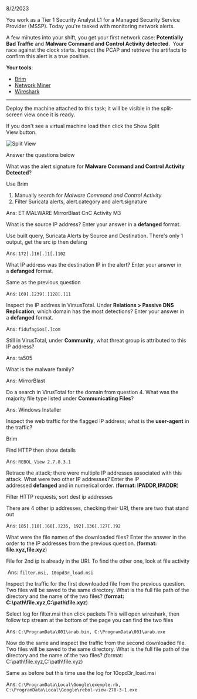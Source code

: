 8/2/2023

You work as a Tier 1 Security Analyst L1 for a Managed Security Service Provider (MSSP). Today you're tasked with monitoring network alerts.

A few minutes into your shift, you get your first network case: **Potentially Bad Traffic** and **Malware Command and Control Activity detected**.  Your race against the clock starts. Inspect the PCAP and retrieve the artifacts to confirm this alert is a true positive. 

**Your tools**:

- [Brim](https://tryhackme.com/room/brim)
- [Network Miner](https://tryhackme.com/room/networkminer)
- [Wireshark](https://tryhackme.com/room/wireshark)

---

Deploy the machine attached to this task; it will be visible in the split-screen view once it is ready.

If you don't see a virtual machine load then click the Show Split View button.

![Split View](https://assets.tryhackme.com/additional/challs/warzone1-split-view.png)  

Answer the questions below

What was the alert signature for **Malware Command and Control Activity Detected**?

Use Brim

1. Manually search for *Malware Command and Control Activity*
2. Filter Suricata alerts, alert.category and alert.signature

Ans: ET MALWARE MirrorBlast CnC Activity M3

What is the source IP address? Enter your answer in a **defanged** format. 

Use built query, Suricata Alerts by Source and Destination.
There's only 1 output, get the src ip then defang

Ans: ```172[.]16[.]1[.]102```

What IP address was the destination IP in the alert? Enter your answer in a **defanged** format. 

Same as the previous question

Ans: ```169[.]239[.]128[.]11```

Inspect the IP address in VirsusTotal. Under **Relations > Passive DNS Replication**, which domain has the most detections? Enter your answer in a **defanged** format. 

Ans:  ```fidufagios[.]com```

Still in VirusTotal, under **Community**, what threat group is attributed to this IP address?

Ans: ta505

What is the malware family?

Ans: MirrorBlast

Do a search in VirusTotal for the domain from question 4. What was the majority file type listed under **Communicating Files**?

Ans: Windows Installer

Inspect the web traffic for the flagged IP address; what is the **user-agent** in the traffic?

Brim

Find HTTP then show details

Ans: ``REBOL View 2.7.8.3.1``

Retrace the attack; there were multiple IP addresses associated with this attack. What were two other IP addresses? Enter the IP addressed **defanged** and in numerical order. (**format: IPADDR,IPADDR**)

Filter HTTP requests, sort dest ip addresses

There are 4 other ip addresses, checking their URI, there are two that stand out

Ans: ```185[.]10[.]68[.]235, 192[.]36[.]27[.]92```

What were the file names of the downloaded files? Enter the answer in the order to the IP addresses from the previous question. (**format: file.xyz,file.xyz**)

File for 2nd ip is already in the URI. To find the other one, look at file activity

 Ans: ```filter.msi, 10opd3r_load.msi```

Inspect the traffic for the first downloaded file from the previous question. Two files will be saved to the same directory. What is the full file path of the directory and the name of the two files? (**format: C:\path\file.xyz,C:\path\file.xyz**)

Select log for filter.msi then click packets
This will open wireshark, then follow tcp stream
at the bottom of the page you can find the two files

Ans: `C:\ProgramData\001\arab.bin, C:\ProgramData\001\arab.exe`


Now do the same and inspect the traffic from the second downloaded file. Two files will be saved to the same directory. What is the full file path of the directory and the name of the two files? (format: C:\path\file.xyz,C:\path\file.xyz)

Same as before but this time use the log for 10opd3r_load.msi

Ans: `C:\ProgramData\Local\Google\exemple.rb, C:\ProgramData\Local\Google\rebol-view-278-3-1.exe`